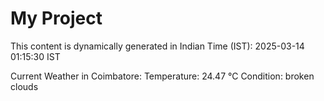 # My Project

This content is dynamically generated in Indian Time (IST): 2025-03-14 01:15:30 IST


Current Weather in Coimbatore:
Temperature: 24.47 °C
Condition: broken clouds
